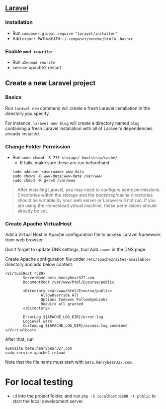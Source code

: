 ## [Laravel](https://laravel.com/docs/5.2#server-requirements)

### Installation
* Run `composer global require "laravel/installer"`
* Add `export PATH=$PATH:~/.composer/vendor/bin` to `.bashrc`

### Enable `mod rewrite`

* Run `a2enmod rewrite`
* service apache2 restart

## Create a new Laravel project

### Basics

Run `laravel new` command will create a fresh Laravel installation in the directory you specify.

For instance, `laravel new blog` will create a directory named `blog` containing a fresh Laravel installation with all of Laravel's dependencies already installed.

### Change Folder Permission

* Run `sudo chmod -R 775 storage/ bootstrap/cache/`
    * If fails, make sure these are run beforehand
    ```
    sudo adduser <username> www-data
    sudo chown -R www-data:www-data /var/www
    sudo chmod -R g+rwX /var/www
    ```

> After installing Laravel, you may need to configure some permissions. Directories within the storage and the bootstrap/cache directories should be writable by your web server or Laravel will not run. If you are using the Homestead virtual machine, these permissions should already be set.

### Create Apache VirtualHost

Add a Virtual Host in Apache configuration file to access Laravel framework from web browser.

Don't forget to update DNS settings, too! Add `cname` in the DNS page.

Create Apache configuration file under `/etc/apache2/sites-available/` directory and add below content.
```
<VirtualHost *:80>
        ServerName beta.henrybear327.com
        DocumentRoot /var/www/html/Ecourse/public

        <Directory /var/www/html/Ecourse/public>
                AllowOverride All
                Options Indexes FollowSymLinks
                Require all granted
        </Directory>

        ErrorLog ${APACHE_LOG_DIR}/error.log
        LogLevel warn
        CustomLog ${APACHE_LOG_DIR}/access.log combined
</VirtualHost>
```

After that, run
```
a2ensite beta.henrybear327.com
sudo service apache2 reload
```

Note that the file name must start with `beta.henrybear327.com`.

# For local testing

* `cd` into the project folder, and run `php -S localhost:8888 -t public` to start the local development server.
